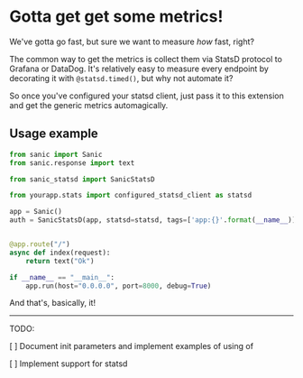 Gotta get get some metrics!
===========================

We've gotta go fast, but sure we want to measure _how_ fast, right?

The common way to get the metrics is collect them via StatsD protocol
to Grafana or DataDog. It's relatively easy to measure every endpoint
by decorating it with `@statsd.timed()`, but why not automate it?

So once you've configured your statsd client, just pass it to this
extension and get the generic metrics automagically.


## Usage example


```python
from sanic import Sanic
from sanic.response import text

from sanic_statsd import SanicStatsD

from yourapp.stats import configured_statsd_client as statsd

app = Sanic()
auth = SanicStatsD(app, statsd=statsd, tags=['app:{}'.format(__name__)])


@app.route("/")
async def index(request):
    return text("Ok")

if __name__ == "__main__":
    app.run(host="0.0.0.0", port=8000, debug=True)
```

And that's, basically, it!


-----

TODO:

 [ ] Document init parameters and implement examples of using of 
 
 [ ] Implement support for statsd
 
